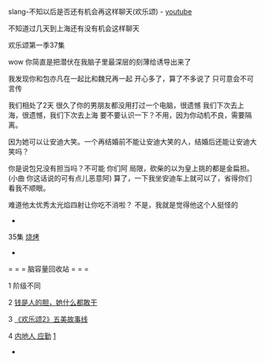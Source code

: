 
slang-不知以后是否还有机会再这样聊天(欢乐颂) - [youtube](https://youtu.be/x3tzf4SY9uY?t=17m14s)

不知道过几天到上海还有没有机会这样聊天

欢乐颂第一季37集

wow 你简直是把潜伏在我脑子里最深层的刻薄给诱导出来了

我发现你和包亦凡在一起比和魏兄再一起 开心多了，算了不多说了 只可意会不可言传

我们相处了2天 很久了你的男朋友都没用打过一个电脑，很遗憾 我们下次去上海，很遗憾，我们下次去上海 要不要认识一下？不用，因为你动机不良，需要隔离。

因为她可以让安迪大笑。一个再结婚前不能让安迪大笑的人，结婚后还能让安迪大笑吗？

你是说包兄没有担当吗？不可能 你们阿 局限，砍柴的以为皇上挑的都是金扁担。(小曲 你这话说的可有点儿恶意阿) 算了，一下我坐安迪车上就可以了，省得你们看我不顺眼。

难道他太优秀太光焰四射让你吃不消啦？ 不是，我就是觉得他这个人挺怪的

-

35集 [烧烤](https://youtu.be/SB4KzLwTdEE?t=28m34s#魏大哥也真够能忍的阿)

-

= = = 脑容量回收站 = = =

1
阶级不同

2
[钱是人的胆，她什么都敢干](https://movie.douban.com/review/7873163/)

3
[《欢乐颂2》五美故事线](https://www.youtube.com/watch?v=Y2BI9vfBZZc)

4
[内地人 应勤](http://baike.baidu.com/item/应勤)
[1](https://www.douban.com/group/topic/100201765/)

-
